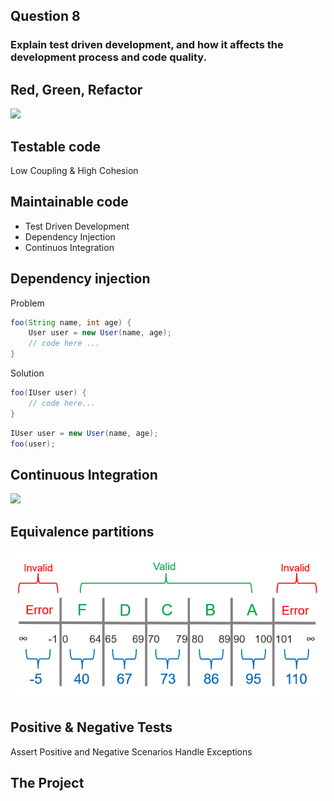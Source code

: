 <!-- slide -->
## Question 8
### Explain test driven development, and how it affects the development process and code quality.

<!-- slide -->

## Red, Green, Refactor
![](https://i.imgur.com/TDqCuVd.png)

<!-- slide --->

## Testable code
Low Coupling & High Cohesion

<!-- slide --->

## Maintainable code
* Test Driven Development
* Dependency Injection
* Continuos Integration

<!-- slide --->

## Dependency injection
Problem
```java
foo(String name, int age) {
    User user = new User(name, age);
    // code here ...
}
```

Solution
```java
foo(IUser user) {
    // code here...
}
```
```java
IUser user = new User(name, age);
foo(user);
```

<!-- slide -->

## Continuous Integration
![](https://i.imgur.com/klQuIlh.png)

<!-- slide --->

## Equivalence partitions
![equivalence partitions](../assets/equivalence-partitions.png)  

<!-- slide --->

## Positive & Negative Tests
Assert Positive and Negative Scenarios
Handle Exceptions

<!-- slide --->

## The Project